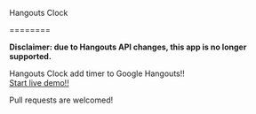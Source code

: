 Hangouts Clock

========

**Disclaimer: due to Hangouts API changes, this app is no longer supported.**

Hangouts Clock add timer to Google Hangouts!!  
[Start live demo!!](http://chenhan1218.github.io/hangouts-clock)

Pull requests are welcomed!
